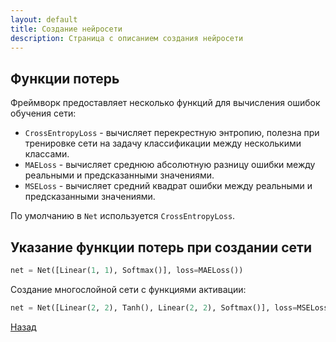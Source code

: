 ```yaml
---
layout: default
title: Создание нейросети
description: Страница с описанием создания нейросети
---
```


## Функции потерь

Фреймворк предоставляет несколько функций для вычисления ошибок обучения сети:

* `CrossEntropyLoss` - вычисляет перекрестную энтропию, полезна при тренировке сети на задачу классификации между несколькими классами.
* `MAELoss` - вычисляет среднюю абсолютную разницу ошибки между реальными и предсказанными значениями. 
* `MSELoss` - вычисляет средний квадрат ошибки между реальными и предсказанными значениями. 

По умолчанию в `Net` используется `CrossEntropyLoss`.

## Указание функции потерь при создании сети 

```python
net = Net([Linear(1, 1), Softmax()], loss=MAELoss())
```

Создание многослойной сети с функциями активации:

```python
net = Net([Linear(2, 2), Tanh(), Linear(2, 2), Softmax()], loss=MSELoss())
```

[Назад](./)
